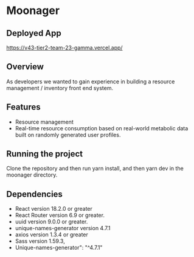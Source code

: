 # Moonager

## Deployed App

https://v43-tier2-team-23-gamma.vercel.app/

## Overview

As developers we wanted to gain experience in building a resource management / inventory front end system.

## Features

- Resource management
- Real-time resource consumption based on real-world metabolic data built on randomly generated user profiles.

## Running the project

Clone the repository and then run yarn install, and then yarn dev in the moonager directory.

## Dependencies

- React version 18.2.0 or greater
- React Router version 6.9 or greater.
- uuid version 9.0.0 or greater.
- unique-names-generator version 4.7.1
- axios version 1.3.4 or greater
- Sass version 1.59.3,
- Unique-names-generator": "^4.7.1"
